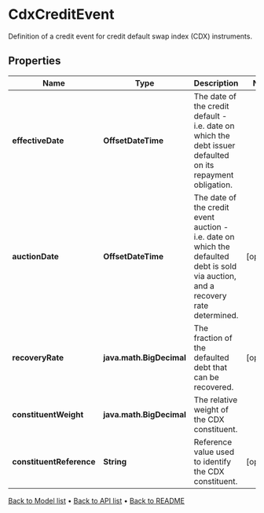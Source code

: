 

# CdxCreditEvent

Definition of a credit event for credit default swap index (CDX) instruments.

## Properties

| Name | Type | Description | Notes |
|------------ | ------------- | ------------- | -------------|
|**effectiveDate** | **OffsetDateTime** | The date of the credit default - i.e. date on which the debt issuer defaulted on its repayment obligation. |  |
|**auctionDate** | **OffsetDateTime** | The date of the credit event auction - i.e. date on which the defaulted debt is sold via auction, and a recovery rate determined. |  [optional] |
|**recoveryRate** | **java.math.BigDecimal** | The fraction of the defaulted debt that can be recovered. |  [optional] |
|**constituentWeight** | **java.math.BigDecimal** | The relative weight of the CDX constituent. |  |
|**constituentReference** | **String** | Reference value used to identify the CDX constituent. |  [optional] |



[Back to Model list](../README.md#documentation-for-models) &#8226; [Back to API list](../README.md#documentation-for-api-endpoints) &#8226; [Back to README](../README.md)


